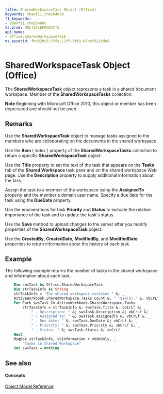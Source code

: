 ```yaml
---
title: SharedWorkspaceTask Object (Office)
keywords: vbaof11.chm264000
f1_keywords:
- vbaof11.chm264000
ms.prod: MULTIPLEPRODUCTS
api_name:
- Office.SharedWorkspaceTask
ms.assetid: fbd82b03-53fa-12ff-9fb2-07bef012dde8
---
```



# SharedWorkspaceTask Object (Office)

The  **SharedWorkspaceTask** object represents a task in a shared document workspace. Member of the **SharedWorkspaceTasks** collection.


 **Note**  Beginning with Microsoft Office 2010, this object or member has been deprecated and should not be used.


## Remarks

Use the  **SharedWorkspaceTask** object to manage tasks assigned to the members who are collaborating on the documents in the shared workspace.

Use the  **Item** ( _index_ ) property of the **SharedWorkspaceTasks** collection to return a specific **SharedWorkspaceTask** object.

Use the  **Title** property to set the text of the task that appears on the **Tasks** tab of the **Shared Workspace** task pane and on the shared workspace Web page. Use the **Description** property to supply additional information about the task.

Assign the task to a member of the workspace using the  **AssignedTo** property and the member's domain user name. Specify a due date for the task using the **DueDate** property.

Use the enumerations for task  **Priority** and **Status** to indicate the relative importance of the task and to update the task's status.

Use the  **Save** method to upload changes to the server after you modify properties of the **SharedWorkspaceTask** object.

Use the  **CreatedBy**, **CreatedDate**, **ModifiedBy**, and **ModifiedDate** properties to return information about the history of each task.


## Example

The following example returns the number of tasks in the shared workspace and information about each task.


```vb
    Dim swsTask As Office.SharedWorkspaceTask 
    Dim strTaskInfo As String 
    strTaskInfo = "The shared workspace contains " &; _ 
    ActiveWorkbook.SharedWorkspace.Tasks.Count &; " Task(s)." &; vbCrLf 
    For Each swsTask In ActiveWorkbook.SharedWorkspace.Tasks 
        strTaskInfo = strTaskInfo &; swsTask.Title &; vbCrLf &; _ 
            " - Description: " &; swsTask.Description &; vbCrLf &; _ 
            " - Assigned to: " &; swsTask.AssignedTo &; vbCrLf &; _ 
            " - Due date: " &; swsTask.DueDate &; vbCrLf &; _ 
            " - Priority: " &; swsTask.Priority &; vbCrLf &; _ 
            " - Status: " &; swsTask.Status &; vbCrLf 
    Next 
    MsgBox strTaskInfo, vbInformation + vbOKOnly, _ 
        "Tasks in Shared Workspace" 
    Set swsTask = Nothing 

```


## See also


#### Concepts


[Object Model Reference](reference-object-library-reference-for-office.md)

